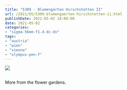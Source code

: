 ```yaml
---
title: "5309 - Blumengärten Hirschstetten II"
url: /2021/05/5309-blumengaerten-hirschstetten-ii.html
publishDate: 2021-05-02 18:00:00
date: 2021-05-02
categories:
- "sigma-56mm-f1.4-dc-dn"
tags:
- "austria"
- "wien"
- "vienna"
- "olympus-pen-f"
---
```

<div class="container">
<div class="center"><a target="_blank" href="https://d25zfm9zpd7gm5.cloudfront.net/1200x1200/2019/20190421_154909_lr.jpg"><img class="webfeedsFeaturedVisual" src="https://d25zfm9zpd7gm5.cloudfront.net/0600x0600/2019/20190421_154909_lr.jpg" /></a></div>
</div>
<br />

More from the flower gardens.
